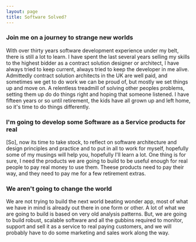 ```yaml
---
layout: page
title: Software Solved?
---
```

### Join me on a journey to strange new worlds
With over thirty years software development experience under my belt, there is still a lot to learn.  I have spent the last several years selling my skills to the highest bidder as a contract solution designer or architect, I have always tried to keep current, always tried to keep the developer in me alive.  Admittedly contract solution architects in the UK are well paid, and sometimes we get to do work we can be proud of, but mostly we set things up and move on. A relentless treadmill of solving other peoples problems, setting them up do do things right and hoping that someone listened. I have fifteen years or so until retirement, the kids have all grown up and left home, so it's time to do things differently.

### I'm going to develop some Software as a Service products for real
[So], now its time to take stock, to reflect on software architecture and design principles and practice and to put in all to work for myself, hopefully some of my musings will help you,  hopefully I'll learn a lot. One thing is for sure, I need the products we are going to build to be useful enough for real people to pay real money to use them.  Theese products need to pay their way, and they need to pay me for a few retirement extras.

### We aren't going to change the world
We are not trying to build the next world beating wonder app, most of what we have in mind is already out there in one form or other. A lot of what we are going to build is based on very old analysis patterns. But, we are going to build robust, scalable software and all the gubbins required to monitor, support and sell it as a service to real paying customers, and we will probably have to do some marketing and sales work along the way.
